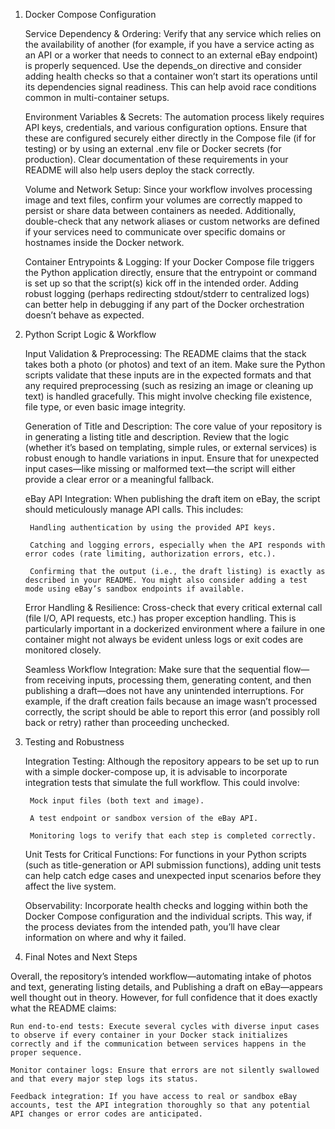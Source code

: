 1. Docker Compose Configuration

    Service Dependency & Ordering: Verify that any service which relies on the availability of another (for example, if you have a service acting as an API or a worker that needs to connect to an external eBay endpoint) is properly sequenced. Use the depends_on directive and consider adding health checks so that a container won’t start its operations until its dependencies signal readiness. This can help avoid race conditions common in multi-container setups.

    Environment Variables & Secrets: The automation process likely requires API keys, credentials, and various configuration options. Ensure that these are configured securely either directly in the Compose file (if for testing) or by using an external .env file or Docker secrets (for production). Clear documentation of these requirements in your README will also help users deploy the stack correctly.

    Volume and Network Setup: Since your workflow involves processing image and text files, confirm your volumes are correctly mapped to persist or share data between containers as needed. Additionally, double-check that any network aliases or custom networks are defined if your services need to communicate over specific domains or hostnames inside the Docker network.

    Container Entrypoints & Logging: If your Docker Compose file triggers the Python application directly, ensure that the entrypoint or command is set up so that the script(s) kick off in the intended order. Adding robust logging (perhaps redirecting stdout/stderr to centralized logs) can better help in debugging if any part of the Docker orchestration doesn’t behave as expected.

2. Python Script Logic & Workflow

    Input Validation & Preprocessing: The README claims that the stack takes both a photo (or photos) and text of an item. Make sure the Python scripts validate that these inputs are in the expected formats and that any required preprocessing (such as resizing an image or cleaning up text) is handled gracefully. This might involve checking file existence, file type, or even basic image integrity.

    Generation of Title and Description: The core value of your repository is in generating a listing title and description. Review that the logic (whether it’s based on templating, simple rules, or external services) is robust enough to handle variations in input. Ensure that for unexpected input cases—like missing or malformed text—the script will either provide a clear error or a meaningful fallback.

    eBay API Integration: When publishing the draft item on eBay, the script should meticulously manage API calls. This includes:

        Handling authentication by using the provided API keys.

        Catching and logging errors, especially when the API responds with error codes (rate limiting, authorization errors, etc.).

        Confirming that the output (i.e., the draft listing) is exactly as described in your README. You might also consider adding a test mode using eBay’s sandbox endpoints if available.

    Error Handling & Resilience: Cross-check that every critical external call (file I/O, API requests, etc.) has proper exception handling. This is particularly important in a dockerized environment where a failure in one container might not always be evident unless logs or exit codes are monitored closely.

    Seamless Workflow Integration: Make sure that the sequential flow—from receiving inputs, processing them, generating content, and then publishing a draft—does not have any unintended interruptions. For example, if the draft creation fails because an image wasn’t processed correctly, the script should be able to report this error (and possibly roll back or retry) rather than proceeding unchecked.

3. Testing and Robustness

    Integration Testing: Although the repository appears to be set up to run with a simple docker-compose up, it is advisable to incorporate integration tests that simulate the full workflow. This could involve:

        Mock input files (both text and image).

        A test endpoint or sandbox version of the eBay API.

        Monitoring logs to verify that each step is completed correctly.

    Unit Tests for Critical Functions: For functions in your Python scripts (such as title-generation or API submission functions), adding unit tests can help catch edge cases and unexpected input scenarios before they affect the live system.

    Observability: Incorporate health checks and logging within both the Docker Compose configuration and the individual scripts. This way, if the process deviates from the intended path, you’ll have clear information on where and why it failed.

4. Final Notes and Next Steps

Overall, the repository’s intended workflow—automating intake of photos and text, generating listing details, and Publishing a draft on eBay—appears well thought out in theory. However, for full confidence that it does exactly what the README claims:

    Run end-to-end tests: Execute several cycles with diverse input cases to observe if every container in your Docker stack initializes correctly and if the communication between services happens in the proper sequence.

    Monitor container logs: Ensure that errors are not silently swallowed and that every major step logs its status.

    Feedback integration: If you have access to real or sandbox eBay accounts, test the API integration thoroughly so that any potential API changes or error codes are anticipated.
